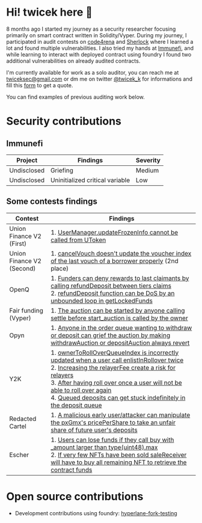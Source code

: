# Hi! twicek here 👋

8 months ago I started my journey as a security researcher focusing primarily on smart contract written in Solidity/Vyper. During my journey, I participated in audit contests on [code4rena](https://code4rena.com/) and [Sherlock](https://app.sherlock.xyz/audits/contests) where I learned a lot and found multiple vulnerabilities. I also tried my hands at [Immunefi](https://immunefi.com/), and while learning to interact with deployed contract using foundry I found two additional vulnerabilities on already audited contracts.

I'm currently available for work as a solo auditor, you can reach me at [twiceksec@gmail.com](mailto:twiceksec@gmail.com) or dm me on twitter [@twicek_k](https://twitter.com/twicek_k) for informations and fill this [form](https://forms.gle/RECdxmQ8AtTCQCVh7) to get a quote.

You can find examples of previous auditing work below.


# Security contributions

## Immunefi
| Project | Findings | Severity |
|----------|----------|----------|
| Undisclosed | Griefing | Medium |
| Undisclosed | Uninitialized critical variable | Low 

## Some contests findings

| Contest | Findings |
|----------|----------|
|   Union Finance V2 (First) |   1. [UserManager.updateFrozenInfo cannot be called from UToken](https://github.com/sherlock-audit/2022-10-union-finance-judging/issues/41)   |
|   Union Finance V2 (Second) |   1. [cancelVouch doesn't update the voucher index of the last vouch of a borrower properly](https://github.com/sherlock-audit/2023-02-union-judging/issues/31) (2nd place)   | 
|   OpenQ |   1. [Funders can deny rewards to last claimants by calling refundDeposit between tiers claims](https://github.com/sherlock-audit/2023-02-openq-judging/issues/64)<br>2. [refundDeposit function can be DoS by an unbounded loop in getLockedFunds](https://github.com/sherlock-audit/2023-02-openq-judging/issues/32)   |
|   Fair funding (Vyper) |   1. [The auction can be started by anyone calling settle before start_auction is called by the owner](https://github.com/sherlock-audit/2023-02-fair-funding-judging/issues/74)   |
|   Opyn |   1. [Anyone in the order queue wanting to withdraw or deposit can grief the auction by making withdrawAuction or depositAuction always revert](https://github.com/sherlock-audit/2022-11-opyn-judging/issues/73)   |
|   Y2K |   1. [ownerToRollOverQueueIndex is incorrectly updated when a user call enlistInRollover twice](https://github.com/sherlock-audit/2023-03-Y2K-judging/issues/60)<br>2. [Increasing the relayerFee create a risk for relayers](https://github.com/sherlock-audit/2023-03-Y2K-judging/issues/62)<br>3. [After having roll over once a user will not be able to roll over again](https://github.com/sherlock-audit/2023-03-Y2K-judging/issues/61)<br>4. [Queued deposits can get stuck indefinitely in the deposit queue](https://github.com/sherlock-audit/2023-03-Y2K-judging/issues/63)   |
|   Redacted Cartel   |  1. [A malicious early user/attacker can manipulate the pxGmx's pricePerShare to take an unfair share of future user's deposits](https://github.com/code-423n4/2022-11-redactedcartel-findings/issues/407)  |
|  Escher  | 1. [Users can lose funds if they call buy with _amount larger than type(uint48).max](https://github.com/code-423n4/2022-12-escher-findings/issues/512)<br>2. [If very few NFTs have been sold saleReceiver will have to buy all remaining NFT to retrieve the contract funds](https://github.com/code-423n4/2022-12-escher-findings/issues/528)

# Open source contributions
- Development contributions using foundry: [hyperlane-fork-testing](https://github.com/twicek/hyperlane-fork-testing)
